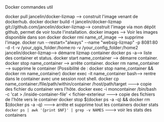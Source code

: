 Docker commandes util


docker pull jancelin/docker-lizmap --> construit l'image venant de dockerhub.
docker docker build -t jancelin/docker-lizmap git://github.com/jancelin/docker-lizmap--> construit l'image via mon dépôt github, permet de voir toute l'installation.
docker images --> Voir les images disponible dans son docker
docker rmi name_of_image --> supprime l'image.
docker run --restart="always" --name "websig-lizmap" -p 8081:80 -d -t -v /your_qgis_folder:/home:ro -v /your_config_folder:/home2 jancelin/docker-lizmap--> démarre lizmap container
docker ps -a--> liste des container et status.
docker start name_container --> démarre container.
docker stop name_container --> arrête container.
docker rm name_container --> supprime le container (Possibilité de : docker stop name_container && docker rm name_container)
docker exec -it name_container bash--> rentre dans le container avec une session root shell.
docker cp name_container:/file/path/within/container /host/path/target ---> copie des fichier du container vers l'hôte.
docker exec -i moncontainer /bin/bash -c 'cat > /inside-container-file' < fichier-exterieur ---> copie des fichiers de l'hôte vers le container
docker stop $(docker ps -a -q) && docker rm $(docker ps -a -q) ---> arrête et supprime tout les containers
docker stats `docker ps | awk '{print $NF}' | grep -v NAMES` ---> voir les stats des containers
